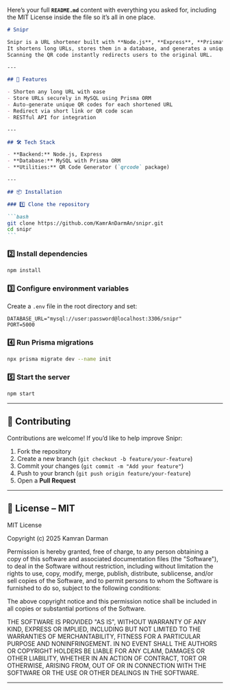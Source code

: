 Here’s your full **`README.md`** content with everything you asked for, including the MIT License inside the file so it’s all in one place.

````markdown
# Snipr

Snipr is a URL shortener built with **Node.js**, **Express**, **Prisma**, and **MySQL**.  
It shortens long URLs, stores them in a database, and generates a unique **QR code** for each shortened link.  
Scanning the QR code instantly redirects users to the original URL.

---

## 🚀 Features

- Shorten any long URL with ease
- Store URLs securely in MySQL using Prisma ORM
- Auto-generate unique QR codes for each shortened URL
- Redirect via short link or QR code scan
- RESTful API for integration

---

## 🛠 Tech Stack

- **Backend:** Node.js, Express
- **Database:** MySQL with Prisma ORM
- **Utilities:** QR Code Generator (`qrcode` package)

---

## 📦 Installation

### 1️⃣ Clone the repository

```bash
git clone https://github.com/KamrAnDarmAn/snipr.git
cd snipr
```
````

### 2️⃣ Install dependencies

```bash
npm install
```

### 3️⃣ Configure environment variables

Create a `.env` file in the root directory and set:

```env
DATABASE_URL="mysql://user:password@localhost:3306/snipr"
PORT=5000
```

### 4️⃣ Run Prisma migrations

```bash
npx prisma migrate dev --name init
```

### 5️⃣ Start the server

```bash
npm start
```

---

## 🤝 Contributing

Contributions are welcome!
If you’d like to help improve Snipr:

1. Fork the repository
2. Create a new branch (`git checkout -b feature/your-feature`)
3. Commit your changes (`git commit -m "Add your feature"`)
4. Push to your branch (`git push origin feature/your-feature`)
5. Open a **Pull Request**

---

## 📜 License – MIT

MIT License

Copyright (c) 2025 Kamran Darman

Permission is hereby granted, free of charge, to any person obtaining a copy
of this software and associated documentation files (the "Software"), to deal
in the Software without restriction, including without limitation the rights
to use, copy, modify, merge, publish, distribute, sublicense, and/or sell
copies of the Software, and to permit persons to whom the Software is
furnished to do so, subject to the following conditions:

The above copyright notice and this permission notice shall be included in all
copies or substantial portions of the Software.

THE SOFTWARE IS PROVIDED "AS IS", WITHOUT WARRANTY OF ANY KIND, EXPRESS OR
IMPLIED, INCLUDING BUT NOT LIMITED TO THE WARRANTIES OF MERCHANTABILITY,
FITNESS FOR A PARTICULAR PURPOSE AND NONINFRINGEMENT. IN NO EVENT SHALL THE
AUTHORS OR COPYRIGHT HOLDERS BE LIABLE FOR ANY CLAIM, DAMAGES OR OTHER
LIABILITY, WHETHER IN AN ACTION OF CONTRACT, TORT OR OTHERWISE, ARISING FROM,
OUT OF OR IN CONNECTION WITH THE SOFTWARE OR THE USE OR OTHER DEALINGS IN THE
SOFTWARE.

---
